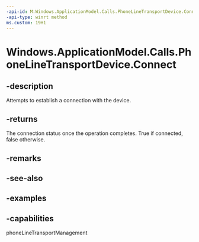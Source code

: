 ```yaml
---
-api-id: M:Windows.ApplicationModel.Calls.PhoneLineTransportDevice.Connect
-api-type: winrt method
ms.custom: 19H1
---
```


<!-- Method syntax.
public bool PhoneLineTransportDevice.Connect()
-->

# Windows.ApplicationModel.Calls.PhoneLineTransportDevice.Connect

## -description
Attempts to establish a connection with the device.

## -returns
The connection status once the operation completes. True if connected, false otherwise.

## -remarks

## -see-also

## -examples

## -capabilities
phoneLineTransportManagement
